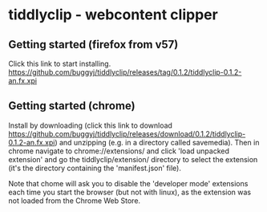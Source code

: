 tiddlyclip -  webcontent clipper
==========

## Getting started (firefox from v57)
Click this link to start installing.
https://github.com/buggyj/tiddlyclip/releases/tag/0.1.2/tiddlyclip-0.1.2-an.fx.xpi

## Getting started (chrome)
Install by downloading (click this  link to download https://github.com/buggyj/tiddlyclip/releases/download/0.1.2/tiddlyclip-0.1.2-an.fx.xpi) and unzipping (e.g. in a directory called savemedia). 
Then in chrome navigate to chrome://extensions/ and click 'load unpacked extension' and go the tiddlyclip/extension/ directory to select the extension (it's the directory containing the 'manifest.json' file).

Note that chome will ask you to disable the 'developer mode' extensions each time you start the browser (but not with linux), as the extension was not loaded from the Chrome Web Store.
